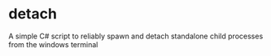 # detach
A simple C# script to reliably spawn and detach standalone child processes from the windows terminal 
